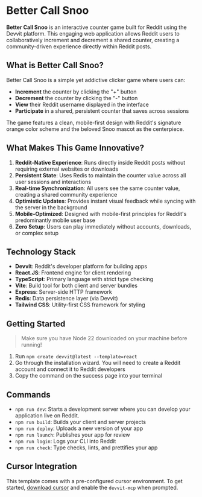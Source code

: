 # Better Call Snoo

**Better Call Snoo** is an interactive counter game built for Reddit using the Devvit platform. This engaging web application allows Reddit users to collaboratively increment and decrement a shared counter, creating a community-driven experience directly within Reddit posts.

## What is Better Call Snoo?

Better Call Snoo is a simple yet addictive clicker game where users can:
- **Increment** the counter by clicking the "+" button
- **Decrement** the counter by clicking the "-" button  
- **View** their Reddit username displayed in the interface
- **Participate** in a shared, persistent counter that saves across sessions

The game features a clean, mobile-first design with Reddit's signature orange color scheme and the beloved Snoo mascot as the centerpiece.

## What Makes This Game Innovative?

1. **Reddit-Native Experience**: Runs directly inside Reddit posts without requiring external websites or downloads
2. **Persistent State**: Uses Redis to maintain the counter value across all user sessions and interactions
3. **Real-time Synchronization**: All users see the same counter value, creating a shared community experience
4. **Optimistic Updates**: Provides instant visual feedback while syncing with the server in the background
5. **Mobile-Optimized**: Designed with mobile-first principles for Reddit's predominantly mobile user base
6. **Zero Setup**: Users can play immediately without accounts, downloads, or complex setup

## Technology Stack

- **Devvit**: Reddit's developer platform for building apps
- **React.JS**: Frontend engine for client rendering
- **TypeScript**: Primary language with strict type checking
- **Vite**: Build tool for both client and server bundles
- **Express**: Server-side HTTP framework
- **Redis**: Data persistence layer (via Devvit)
- **Tailwind CSS**: Utility-first CSS framework for styling

## Getting Started

> Make sure you have Node 22 downloaded on your machine before running!

1. Run `npm create devvit@latest --template=react`
2. Go through the installation wizard. You will need to create a Reddit account and connect it to Reddit developers
3. Copy the command on the success page into your terminal

## Commands

- `npm run dev`: Starts a development server where you can develop your application live on Reddit.
- `npm run build`: Builds your client and server projects
- `npm run deploy`: Uploads a new version of your app
- `npm run launch`: Publishes your app for review
- `npm run login`: Logs your CLI into Reddit
- `npm run check`: Type checks, lints, and prettifies your app

## Cursor Integration

This template comes with a pre-configured cursor environment. To get started, [download cursor](https://www.cursor.com/downloads) and enable the `devvit-mcp` when prompted.
